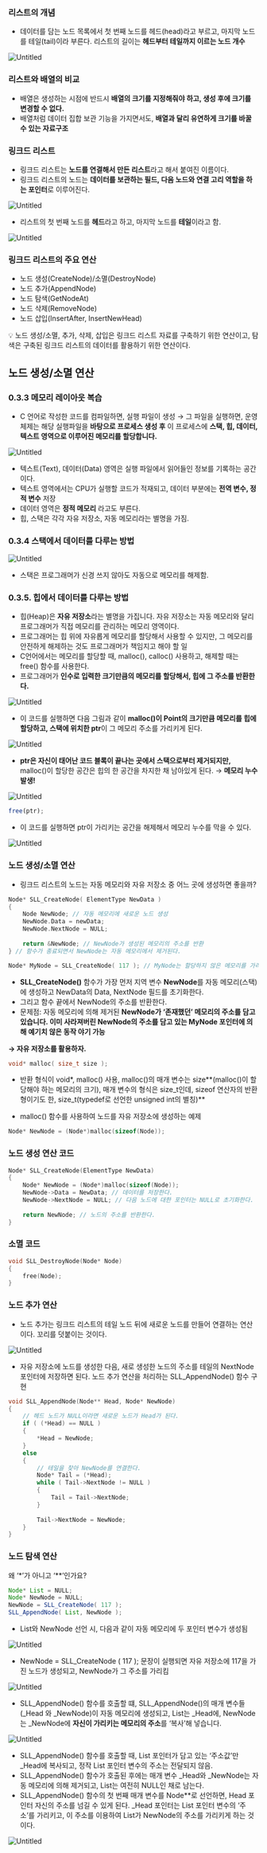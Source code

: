 ### 리스트의 개념

- 데이터를 담는 노드 목록에서 첫 번째 노드를 헤드(head)라고 부르고, 마지막 노드를 테일(tail)이라 부른다. 리스트의 길이는 **헤드부터 테일까지 이르는 노드 개수**

![Untitled](https://prod-files-secure.s3.us-west-2.amazonaws.com/39b7c1c6-2541-4f60-b63f-df648981b3e5/1adbda38-c6f5-413c-bc6b-93f265fd4f10/Untitled.png)

### 리스트와 배열의 비교

- 배열은 생성하는 시점에 반드시 **배열의 크기를 지정해줘야 하고, 생성 후에 크기를 변경할 수 없다.**
- 배열처럼 데이터 집합 보관 기능을 가지면서도, **배열과 달리 유연하게 크기를 바꿀 수 있는 자료구조**

### 링크드 리스트

- 링크드 리스트는 **노드를 연결해서 만든 리스트**라고 해서 붙여진 이름이다.
- 링크드 리스트의 노드는 **데이터를 보관하는 필드, 다음 노드와 연결 고리 역할을 하는 포인터**로 이루어진다.

![Untitled](https://prod-files-secure.s3.us-west-2.amazonaws.com/39b7c1c6-2541-4f60-b63f-df648981b3e5/b74f86b3-8024-46c8-a352-472b9793b098/Untitled.png)

- 리스트의 첫 번째 노드를 **헤드**라고 하고, 마지막 노드를 **테일**이라고 함.

![Untitled](https://prod-files-secure.s3.us-west-2.amazonaws.com/39b7c1c6-2541-4f60-b63f-df648981b3e5/04e12f43-334e-44d8-8292-43925cfa485f/Untitled.png)

### 링크드 리스트의 주요 연산

- 노드 생성(CreateNode)/소멸(DestroyNode)
- 노드 추가(AppendNode)
- 노드 탐색(GetNodeAt)
- 노드 삭제(RemoveNode)
- 노드 삽입(InsertAfter, InsertNewHead)

<aside>
💡 노드 생성/소멸, 추가, 삭제, 삽입은 링크드 리스트 자료를 구축하기 위한 연산이고, 탐색은 구축된 링크드 리스트의 데이터를 활용하기 위한 연산이다.

</aside>

## 노드 생성/소멸 연산

### 0.3.3 메모리 레이아웃 복습

- C 언어로 작성한 코드를 컴파일하면, 실행 파일이 생성 → 그 파일을 실행하면, 운영체제는 해당 실행파일을 **바탕으로 프로세스 생성 후** 이 프로세스에 **스택, 힙, 데이터, 텍스트 영역으로 이루어진 메모리를 할당합니다.**

![Untitled](https://prod-files-secure.s3.us-west-2.amazonaws.com/39b7c1c6-2541-4f60-b63f-df648981b3e5/7d054cb2-4f6f-49b3-befd-6a0f28523e83/Untitled.png)

- 텍스트(Text), 데이터(Data) 영역은 실행 파일에서 읽어들인 정보를 기록하는 공간이다.
- 텍스트 영역에서는 CPU가 실행할 코드가 적재되고, 데이터 부분에는 **전역 변수, 정적 변수** 저장
- 데이터 영역은 **정적 메모리** 라고도 부른다.
- 힙, 스택은 각각 자유 저장소, 자동 메모리라는 별명을 가짐.

### 0.3.4 스택에서 데이터를 다루는 방법

![Untitled](https://prod-files-secure.s3.us-west-2.amazonaws.com/39b7c1c6-2541-4f60-b63f-df648981b3e5/52ada4b4-0840-4a75-bdea-6b6beaf6c599/Untitled.png)

- 스택은 프로그래머가 신경 쓰지 않아도 자동으로 메모리를 해제함.

### 0.3.5. 힙에서 데이터를 다루는 방법

- 힙(Heap)은 **자유 저장소**라는 별명을 가집니다. 자유 저장소는 자동 메모리와 달리 프로그래머가 직접 메모리를 관리하는 메모리 영역이다.
- 프로그래머는 힙 위에 자유롭게 메모리를 할당해서 사용할 수 있지만, 그 메모리를 안전하게 해제하는 것도 프로그래머가 책임지고 해야 할 일
- C언어에서는 메모리를 할당할 때, malloc(), calloc() 사용하고, 해제할 때는 free() 함수를 사용한다.
- 프로그래머가 **인수로 입력한 크기만큼의 메모리를 할당해서, 힙에 그 주소를 반환한다.**

![Untitled](https://prod-files-secure.s3.us-west-2.amazonaws.com/39b7c1c6-2541-4f60-b63f-df648981b3e5/882a5f52-cb3a-4333-a37c-d31ee459603a/Untitled.png)

- 이 코드를 실행하면 다음 그림과 같이 **malloc()이 Point의 크기만큼 메모리를 힙에 할당하고, 스택에 위치한 ptr**이 그 메모리 주소를 가리키게 된다.

![Untitled](https://prod-files-secure.s3.us-west-2.amazonaws.com/39b7c1c6-2541-4f60-b63f-df648981b3e5/c6945d69-0434-4088-9150-886df8f5bfb5/Untitled.png)

- **ptr은 자신이 태어난 코드 블록이 끝나는 곳에서 스택으로부터 제거되지만,** malloc()이 할당한 공간은 힙의 한 공간을 차지한 채 남아있게 된다. → **메모리 누수 발생!**

![Untitled](https://prod-files-secure.s3.us-west-2.amazonaws.com/39b7c1c6-2541-4f60-b63f-df648981b3e5/7c911cea-5b7b-4822-9d06-d46524877312/Untitled.png)

```jsx
free(ptr);
```

- 이 코드를 실행하면 ptr이 가리키는 공간을 해제해서 메모리 누수를 막을 수 있다.

![Untitled](https://prod-files-secure.s3.us-west-2.amazonaws.com/39b7c1c6-2541-4f60-b63f-df648981b3e5/2ad82379-bd12-45ad-8a0c-1d02960a991e/Untitled.png)

### 노드 생성/소멸 연산

- 링크드 리스트의 노드는 자동 메모리와 자유 저장소 중 어느 곳에 생성하면 좋을까?

```cpp
Node* SLL_CreateNode( ElementType NewData ) 
{
	Node NewNode; // 자동 메모리에 새로운 노드 생성
	NewNode.Data = newData;
	NewNode.NextNode = NULL;
	
	return &NewNode; // NewNode가 생성된 메모리의 주소를 반환
} // 함수가 종료되면서 NewNode는 자동 메모리에서 제거된다.

Node* MyNode = SLL_CreateNode( 117 ); // MyNode는 할당하지 않은 메모리를 가리킨다.
```

- **SLL_CreateNode()** 함수가 가장 먼저 지역 변수 **NewNode**를 자동 메모리(스택)에 생성하고 NewData의 Data, NextNode 필드를 초기화한다.
- 그리고 함수 끝에서 NewNode의 주소를 반환한다.
- 문제점: 자동 메모리에 의해 제거된 **NewNode가 ‘존재했던’ 메모리의 주소를 담고 있습니다. 이미 사라져버린 NewNode의 주소를 담고 있는 MyNode 포인터에 의해 예기치 않은 동작 야기 가능**

**→ 자유 저장소를 활용하자.**

```cpp
void* malloc( size_t size ); 
```

- 반환 형식이 void*, malloc() 사용, malloc()의 매개 변수는 size**(malloc()이 할당해야 하는 메모리의 크기), 매개 변수의 형식은 size_t인데, sizeof 연산자의 반환형이기도 한, size_t(typedef로 선언한 unsigned int의 별칭)**

- malloc() 함수를 사용하여 노드를 자유 저장소에 생성하는 예제

```cpp
Node* NewNode = (Node*)malloc(sizeof(Node));
```

### 노드 생성 연산 코드

```cpp
Node* SLL_CreateNode(ElementType NewData)
{
	Node* NewNode = (Node*)malloc(sizeof(Node));
	NewNode->Data = NewData; // 데이터를 저장한다.
	NewNode->NextNode = NULL; // 다음 노드에 대한 포인터는 NULL로 초기화한다.
	
	return NewNode; // 노드의 주소를 반환한다.
}
```

### 소멸 코드

```cpp
void SLL_DestroyNode(Node* Node)
{
	free(Node);
}
```

### 노드 추가 연산

- 노드 추가는 링크드 리스트의 테일 노드 뒤에 새로운 노드를 만들어 연결하는 연산이다. 꼬리를 덧붙이는 것이다.

![Untitled](https://prod-files-secure.s3.us-west-2.amazonaws.com/39b7c1c6-2541-4f60-b63f-df648981b3e5/ce064d49-28b4-4427-b533-585f08480b2f/Untitled.png)

- 자유 저장소에 노드를 생성한 다음, 새로 생성한 노드의 주소를 테일의 NextNode 포인터에 저장하면 된다. 노드 추가 연산을 처리하는 SLL_AppendNode() 함수 구현

```cpp
void SLL_AppendNode(Node** Head, Node* NewNode)
{
	// 헤드 노드가 NULL이라면 새로운 노드가 Head가 된다.
	if ( (*Head) == NULL )
	{
		*Head = NewNode;
	}
	else
	{
		// 테일을 찾아 NewNode를 연결한다.
		Node* Tail = (*Head);
		while ( Tail->NextNode != NULL )
		{
			Tail = Tail->NextNode;
		}
		
		Tail->NextNode = NewNode;
	}
}
```

### 노드 탐색 연산

왜 ‘*’가 아니고 ‘**’인가요?

```java
Node* List = NULL;
Node* NewNode = NULL;
NewNode = SLL_CreateNode( 117 );
SLL_AppendNode( List, NewNode );

```

- List와 NewNode 선언 시, 다음과 같이 자동 메모리에 두 포인터 변수가 생성됨

![Untitled](https://prod-files-secure.s3.us-west-2.amazonaws.com/39b7c1c6-2541-4f60-b63f-df648981b3e5/b4eb0ac8-479a-4e09-8c0c-35eecf927f09/Untitled.png)

- NewNode = SLL_CreateNode ( 117 ); 문장이 실행되면 자유 저장소에 117을 가진 노드가 생성되고, NewNode가 그 주소를 가리킴

![Untitled](https://prod-files-secure.s3.us-west-2.amazonaws.com/39b7c1c6-2541-4f60-b63f-df648981b3e5/5e5a338c-f505-4507-9d5d-1b41c0cf30aa/Untitled.png)

- SLL_AppendNode() 함수를 호출할 떄, SLL_AppendNode()의 매개 변수들(_Head 와 _NewNode)이 자동 메모리에 생성되고, List는 _Head에, NewNode는 _NewNode에 **자신이 가리키는 메모리의 주소**를 ‘복사’해 넣습니다.

![Untitled](https://prod-files-secure.s3.us-west-2.amazonaws.com/39b7c1c6-2541-4f60-b63f-df648981b3e5/314e5d9b-f550-4d19-b29e-f471b02349a9/Untitled.png)

- SLL_AppendNode() 함수를 호출할 때, List 포인터가 담고 있는 ‘주소값’만 _Head에 복사되고, 정작 List 포인터 변수의 주소는 전달되지 않음.
- SLL_AppendNode() 함수가 호출된 후에는 매개 변수 _Head와 _NewNode는 자동 메모리에 의해 제거되고, List는 여전히 NULL인 채로 남는다.
- SLL_AppendNode() 함수의 첫 번째 매개 변수를 Node**로 선언하면, Head 포인터 자신의 주소를 넘길 수 있게 된다. _Head 포인터는 List 포인터 변수의 ‘주소’를 가리키고, 이 주소를 이용하여 List가 NewNode의 주소를 가리키게 하는 것이다.

![Untitled](https://prod-files-secure.s3.us-west-2.amazonaws.com/39b7c1c6-2541-4f60-b63f-df648981b3e5/23c72944-94b2-4094-b83f-87894d251a35/Untitled.png)